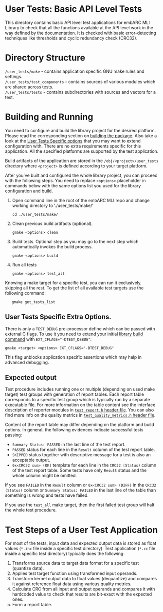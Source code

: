 User Tests: Basic API Level Tests 
==============================================
This directory contains basic API level test applications for embARC MLI Library to check 
that all the functions available at the API level work in the way defined by the documentation. 
It is checked with basic error-detecting techniques like thresholds and cyclic redundancy check (CRC32).

# Directory Structure

`/user_tests/make`                 		- contains application specific GNU make rules and settings.  
`/user_tests/test_components`      		- contains sources of various modules which are shared across tests.  
`/user_tests/tests`                		- contains subdirectories with sources and vectors for a test.  


# Building and Running

You need to configure and build the library project for the desired platform. 
Please read the corresponding section on [building the package](/README.md#building-the-package). 
Also take a look at the [User Tests Specific options](#user-tests-specific-extra-options) that you may want to extend configuration with. 
There are no extra requirements specific for this application. All the specified platforms are supported by the test application.  

Build artifacts of the application are stored in the `/obj/<project>/user_tests` directory where `<project>` is defined according to your target platform.  

After you've built and configured the whole library project, you can proceed with the following steps. 
You need to replace `<options>` placeholder in commands below with the same options list you used for the library configuration and build. 

1. Open command line in the root of the embARC MLI repo and change working directory to './user_tests/make/'

       cd ./user_tests/make/

2. Clean previous build artifacts (optional).

       gmake <options> clean

3. Build tests. Optional step as you may go to the next step which automatically invokes the build process. 

       gmake <options> build

4. Run all tests

       gmake <options> test_all

Knowing a make target for a specific test, you can run it exclusively, skipping all the rest. 
To get the list of all available test targets use the following command:

       gmake get_tests_list


## User Tests Specific Extra Options. 

There is only a `TEST_DEBUG` pre-processor define which can be passed with external C flags. 
To use it you need to extend your initial [library build command](/README.md#general-build-process) with `EXT_CFLAGS="-DTEST_DEBUG"`:

    gmake <target> <options> EXT_CFLAGS="-DTEST_DEBUG"

This flag unblocks application specific assertions which may help in advanced debugging.


## Expected output

Test procedure includes running one or multiple (depending on used make target) test groups with generation of report tables. 
Each report table corresponds to a specific test group which is typically run by a separate executable file. 
For more information on the table content see the interface description of reporter modules in [`test_report.h` header file](/user_tests/test_components/test_report.h). 
You can also find more info on the quality metrics in [`test_quality_metrics.h` header file](/user_tests/test_components/test_quality_metrics.h).

Content of the report table may differ depending on the platform and build options. 
In general, the following evidences indicate successful tests passing:

 - `Summary Status: PASSED` in the last line of the test report. 
 - `PASSED` status for each line in the `Result` column of the test report table.
 - `SKIPPED` status together with descriptive message for a test is also an acceptable output. 
 - `0x<CRC32 sum> (OK)` template for each line in the `CRC32 (Status)` column of the test report table. Some tests have only `Result` status and the whole column might be omitted. 

If you see `FAILED` in the `Result` column or `0x<CRC32 sum> (DIFF)` in the `CRC32 (Status)` column 
or `Summary Status: FAILED` in the last line of the table than something is wrong and tests have failed. 

If you use the `test_all` make target, then the first failed test group will halt the whole test procedure. 

# Test Steps of a User Test Application

For most of the tests, input data and expected output data is stored as float values (`*.inc` file inside a specific test directory). 
Test application (`*.cc` file inside a specific test directory) typically does the following:

1. Transforms source data to target data format for a specific test (quantize data).
2. Applies test target function using transformed input operands.
3. Transform kernel output data to float values (dequantize) and compares it against reference float data using various quality metrics. 
4. Calculate CRC from all input and output operands and compares it with hardcoded value to check that results are bit-exact with the expected ones.
5. Form a report table. 

